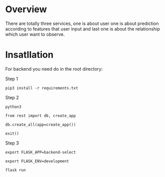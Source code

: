 # Overview
There are totally three services, one is about user one is about prediction according to features that user input and last one is about the relationship which user want to observe.
# Insatllation
For backend you need do in the root directory:  

Step 1  

    pip3 install -r requirements.txt  
    
Step 2  

    python3  
    
    from rest import db, create_app  
    
    db.create_all(app=create_app())  
    
    exit()  
    
Step 3  

    export FLASK_APP=backend-select  
    
    export FLASK_ENV=development  
    
    flask run  
    
